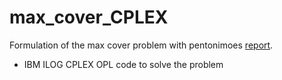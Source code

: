 # max_cover_CPLEX
Formulation of the max cover problem with pentonimoes [report](max_cover_problem_report.pdf).
- IBM  ILOG CPLEX OPL code to solve the problem
